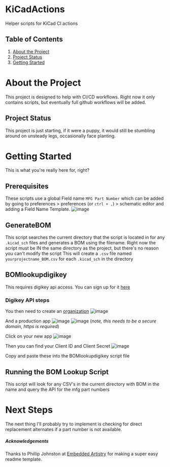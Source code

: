 # KiCadActions
Helper scripts for KiCad CI actions

## Table of Contents
1. [About the Project](#about-the-project)
2. [Project Status](#project-status)
3. [Getting Started](#getting-started)

# About the Project
This project is designed to help with CI/CD workflows. Right now it only contains scripts, but eventually full github workflows will be added.

## Project Status
This project is just starting, if it were a puppy, it would still be stumbling around on unsteady legs, occasionally face planting.

# Getting Started
This is what you're really here for, right?

## Prerequisites 
These scripts use a global Field name `MFG Part Number` which can be added by going to preferences > preferences (or `ctrl + ,`) > schematic editor and adding a Field Name Template. 
![image](https://github.com/user-attachments/assets/1f861eda-364d-4402-8f14-788b41baaed0)


## GenerateBOM
This script searches the current directory that the script is located in for any `.kicad_sch` files and generates a BOM using the filename. Right now the script must be IN the same directory as the project, but there's no reason you can't modify the script
This will create a `.csv` file named `yourprojectname_BOM.csv` for each `.kicad_sch` in the directory

## BOMlookupdigikey
This requires digikey api access. You can sign up for it [here](https://developer.digikey.com/)

### Digikey API steps
You then need to create an [organization](https://developer.digikey.com/teams)
![image](https://github.com/user-attachments/assets/97c6157a-ff88-49b7-91fe-2634446de626)

And a production app 
![image](https://github.com/user-attachments/assets/27ffa148-9a8b-49c7-9afe-2b37df4ac5f9)
![image](https://github.com/user-attachments/assets/e0035f08-a4ca-4f2f-8953-25c26b460e99)
(*note, this needs to be a secure domain, https is required*)

Click on your new app
![image](https://github.com/user-attachments/assets/fba7234d-05ac-4684-86d7-6527844ece74)

Then you can find your Client ID and Client Secret
![image](https://github.com/user-attachments/assets/2d0f13f7-7613-4039-bb39-a4e7b599472a)

Copy and paste these into the BOMlookupdigikey script file

## Running the BOM Lookup Script
This script will look for any CSV's in the current directory with BOM in the name and query the API for the mfg part numbers


# Next Steps
The next thing I'll probably try to implement is checking for direct replacement alternates if a part number is not available.

##### Acknowledgements
Thanks to Phillip Johnston at [Embedded Artistry](https://embeddedartistry.com/) for making a super easy readme template.



